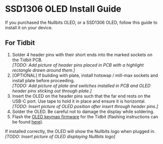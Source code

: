 # SSD1306 OLED Install Guide

If you purchased the Nullbits OLED, or a SSD1306 OLED, follow this guide to install it on your device.

## For Tidbit
1. Solder 4 header pins with their short ends into the marked sockets on the Tidbit PCB.<br>
_[TODO: Add picture of header pins placed in PCB with a highlight rectangle drawn around them.]_
2. [OPTIONAL] If building with plate, install hotswap / mill-max sockets and install plate before proceeding.<br>
_[TODO: Add picture of plate and switches installed in PCB and OLED header pins sticking out through plate.]_
3. Insert the OLED on the header pins such that the far end rests on the USB-C port. Use tape to hold it in place and ensure it is horizontal.<br>
_[TODO: Insert picture of OLED position after insert through header pins.]_
4. Solder the OLED. Be careful not to damage the display while soldering.
5. Flash the [OLED keymap firmware](https://github.com/nullbitsco/tidbit/releases/download/v1.5/nullbitsco_tidbit_oled.hex) for the Tidbit (flashing instructions can be found [here](https://github.com/nullbitsco/docs/blob/main/firmware/firmware_flashing.md)).

If installed correctly, the OLED will show the Nullbits logo when plugged in.<br>
_[TODO: Insert picture of OLED displaying Nullbits logo]_

